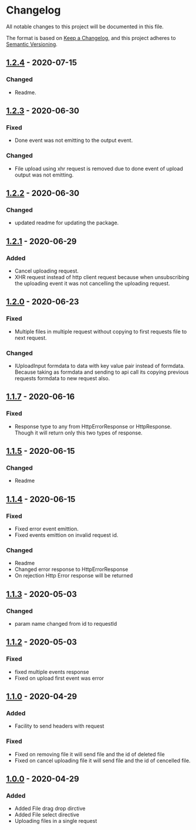# Changelog

All notable changes to this project will be documented in this file.

The format is based on [Keep a Changelog](https://keepachangelog.com/en/1.0.0/), and this project adheres to [Semantic Versioning](https://semver.org/spec/v2.0.0.html).

## [1.2.4] - 2020-07-15

### Changed
- Readme.

## [1.2.3] - 2020-06-30

### Fixed
- Done event was not emitting to the output event.

### Changed
- File upload using xhr request is removed due to done event of upload output was not emitting.

## [1.2.2] - 2020-06-30

### Changed
- updated readme for updating the package.

## [1.2.1] - 2020-06-29

### Added
- Cancel uploading request.
- XHR request instead of http client request because when unsubscribing the uploading event it was not cancelling the uploading request.

## [1.2.0] - 2020-06-23

### Fixed
- Multiple files in multiple request without copying to first requests file to next request.

### Changed 
- IUploadInput formdata to data with key value pair instead of formdata. Because taking as formdata and sending to api call its copying previous requests formdata to new request also.

## [1.1.7] - 2020-06-16

### Fixed 
- Response type to any from HttpErrorResponse or HttpResponse. Though it will return only this two types of response.

## [1.1.5] - 2020-06-15

### Changed
- Readme

## [1.1.4] - 2020-06-15

### Fixed
- Fixed error event emittion.
- Fixed events emittion on invalid request id.

### Changed
- Readme
- Changed error response to HttpErrorResponse
- On rejection Http Error response will be returned

## [1.1.3] - 2020-05-03

### Changed
- param name changed from id to requestId

## [1.1.2] - 2020-05-03

### Fixed
- fixed multiple events response
- Fixed on upload first event was error

## [1.1.0] - 2020-04-29

### Added

- Facility to send headers with request

### Fixed
- Fixed on removing file it will send file and the id of deleted file
- Fixed on cancel uploading file it will send file and the id of cencelled file.

## [1.0.0] - 2020-04-29

### Added

- Added File drag drop dirctive 
- Added File select directive
- Uploading files in a single request

[1.2.4]: https://github.com/jayprajapati857/ngx-uploader-directive/compare/1.2.3...1.2.4
[1.2.3]: https://github.com/jayprajapati857/ngx-uploader-directive/compare/1.2.2...1.2.3
[1.2.2]: https://github.com/jayprajapati857/ngx-uploader-directive/compare/1.2.1...1.2.2
[1.2.1]: https://github.com/jayprajapati857/ngx-uploader-directive/compare/1.2.0...1.2.1
[1.2.0]: https://github.com/jayprajapati857/ngx-uploader-directive/compare/1.1.7...1.2.0
[1.1.7]: https://github.com/jayprajapati857/ngx-uploader-directive/compare/1.1.5...1.1.7
[1.1.5]: https://github.com/jayprajapati857/ngx-uploader-directive/compare/1.1.4...1.1.5
[1.1.4]: https://github.com/jayprajapati857/ngx-uploader-directive/compare/1.1.3...1.1.4
[1.1.3]: https://github.com/jayprajapati857/ngx-uploader-directive/compare/1.1.2...1.1.3
[1.1.2]: https://github.com/jayprajapati857/ngx-uploader-directive/compare/1.1.0...1.1.2
[1.1.0]: https://github.com/jayprajapati857/ngx-uploader-directive/compare/1.0.0...1.1.0
[1.0.0]: https://github.com/jayprajapati857/ngx-uploader-directive/releases/tag/1.0.0
